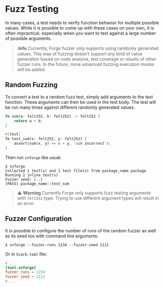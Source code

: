 # Fuzz Testing

In many cases, a test needs to verify function behavior for multiple possible values.
While it is possible to come up with these cases on your own, it is often impractical, especially when you want to test
against a large number of possible arguments.

> ℹ️**Info**
> Currently, Forge fuzzer only supports using randomly generated values.
> This way of fuzzing doesn't support any kind of value generation based on code analysis, test coverage or results of
> other fuzzer runs.
> In the future, more advanced fuzzing execution modes will be added.

## Random Fuzzing

To convert a test to a random fuzz test, simply add arguments to the test function.
These arguments can then be used in the test body.
The test will be run many times against different randomly generated values.

```rust
fn sum(a: felt252, b: felt252) -> felt252 {
    return a + b;
}

#[test]
fn test_sum(x: felt252, y: felt252) {
    assert(sum(x, y) == x + y, 'sum incorrect');
}
```

Then run `snforge` like usual.

```shell
$ snforge
Collected 1 test(s) and 1 test file(s) from package_name package
Running 1 inline test(s)
Fuzzer seed: [..]
[PASS] package_name::test_sum
```

> ⚠️ **Warning**
> Currently Forge only supports fuzz testing arguments with `felt252` type. Trying to use different argument types will
> result in an error.

## Fuzzer Configuration

It is possible to configure the number of runs of the random fuzzer as well as its seed too with command line arguments:

```shell
$ snforge --fuzzer-runs 1234 --fuzzer-seed 1111
```

Or in `Scarb.toml` file:

```toml
# ...
[tool.snforge]
fuzzer_runs = 1234
fuzzer_seed = 1111
# ...
```

